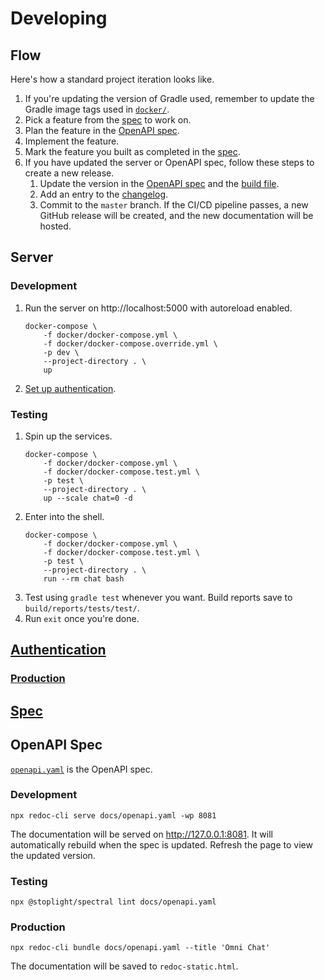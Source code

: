 # Developing

## Flow

Here's how a standard project iteration looks like.

1. If you're updating the version of Gradle used, remember to update the Gradle image tags used in [`docker/`](../docker).
1. Pick a feature from the [spec](spec.md) to work on.
1. Plan the feature in the [OpenAPI spec](openapi.yaml).
1. Implement the feature.
1. Mark the feature you built as completed in the [spec](spec.md).
1. If you have updated the server or OpenAPI spec, follow these steps to create a new release.
    1. Update the version in the [OpenAPI spec](openapi.yaml) and the [build file](../build.gradle.kts).
    1. Add an entry to the [changelog](CHANGELOG.md).
    1. Commit to the `master` branch. If the CI/CD pipeline passes, a new GitHub release will be created, and the new documentation will be hosted.

## Server

### Development

1. Run the server on http://localhost:5000 with autoreload enabled.
    ```
    docker-compose \
        -f docker/docker-compose.yml \
        -f docker/docker-compose.override.yml \
        -p dev \
        --project-directory . \
        up
    ```
1. [Set up authentication](auth_setup.md).

### Testing

1. Spin up the services.
    ```
    docker-compose \
        -f docker/docker-compose.yml \
        -f docker/docker-compose.test.yml \
        -p test \
        --project-directory . \
        up --scale chat=0 -d
    ```
1. Enter into the shell.
    ```
    docker-compose \
        -f docker/docker-compose.yml \
        -f docker/docker-compose.test.yml \
        -p test \
        --project-directory . \
        run --rm chat bash
    ```
1. Test using `gradle test` whenever you want. Build reports save to `build/reports/tests/test/`.
1. Run `exit` once you're done.

## [Authentication](authentication.md)

### [Production](production.md)

## [Spec](spec.md)

## OpenAPI Spec

[`openapi.yaml`](openapi.yaml) is the OpenAPI spec.

### Development

```
npx redoc-cli serve docs/openapi.yaml -wp 8081
```

The documentation will be served on http://127.0.0.1:8081. It will automatically rebuild when the spec is updated. Refresh the page to view the updated version.

### Testing

```
npx @stoplight/spectral lint docs/openapi.yaml
```

### Production

```
npx redoc-cli bundle docs/openapi.yaml --title 'Omni Chat'
```

The documentation will be saved to `redoc-static.html`.